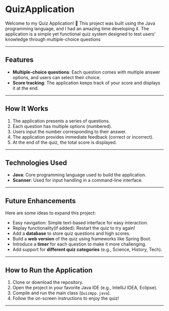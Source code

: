 # QuizApplication
Welcome to my Quiz Application! 🎉 This project was built using the Java programming language, and I had an amazing time developing it. The application is a simple yet functional quiz system designed to test users’ knowledge through multiple-choice questions

---

## Features  
- **Multiple-choice questions**: Each question comes with multiple answer options, and users can select their choice.  
- **Score tracking**: The application keeps track of your score and displays it at the end.  

---

## How It Works  
1. The application presents a series of questions.  
2. Each question has multiple options (numbered).  
3. Users input the number corresponding to their answer.  
4. The application provides immediate feedback (correct or incorrect).  
5. At the end of the quiz, the total score is displayed.  

---

## Technologies Used  
- **Java**: Core programming language used to build the application.  
- **Scanner**: Used for input handling in a command-line interface.  

---

## Future Enhancements  
Here are some ideas to expand this project:  
- Easy navigation: Simple text-based interface for easy interaction.  
- Replay functionality(if added): Restart the quiz to try again!  
- Add a **database** to store quiz questions and high scores.  
- Build a **web version** of the quiz using frameworks like Spring Boot.  
- Introduce a **timer** for each question to make it more challenging.  
- Add support for **different quiz categories** (e.g., Science, History, Tech).  

---

## How to Run the Application  
1. Clone or download the repository.  
2. Open the project in your favorite Java IDE (e.g., IntelliJ IDEA, Eclipse).  
3. Compile and run the main class (`QuizApp.java`).  
4. Follow the on-screen instructions to enjoy the quiz!  

---

